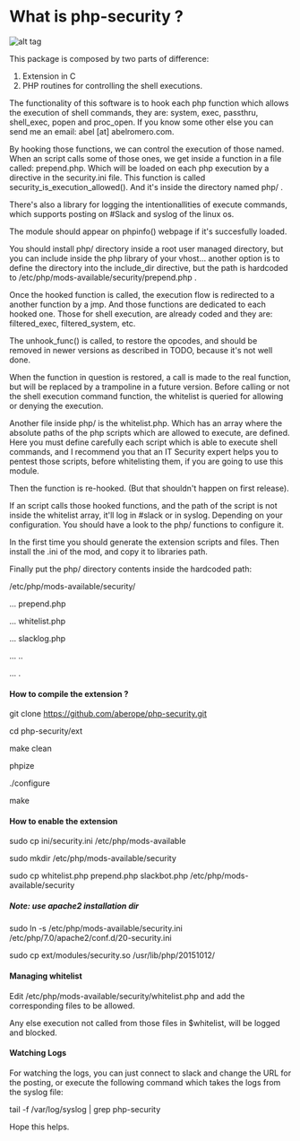 # What is php-security ?

![alt tag](https://raw.githubusercontent.com/aberope/php-security/master/PHP%20Security%20Architecture%20(1).png)


This package is composed by two parts of difference:

1. Extension in C
2. PHP routines for controlling the shell executions.

The functionality of this software is to hook each php function which allows
the execution of shell commands, they are: system, exec, passthru, shell_exec,
popen and proc_open. If you know some other else you can send me an email:
abel [at] abelromero.com.

By hooking those functions, we can control the execution of those named.
When an script calls some of those ones, we get inside a function in a file
called: prepend.php. Which will be loaded on each php execution by a directive
in the security.ini file. This function is called security_is_execution_allowed().
And it's inside the directory named php/ .

There's also a library for logging the intentionallities of execute commands,
which supports posting on #Slack and syslog of the linux os.

The module should appear on phpinfo() webpage if it's succesfully loaded.

You should install php/ directory inside a root user managed directory,
but you can include inside the php library of your vhost... another option
is to define the directory into the include_dir directive, but the path is hardcoded to /etc/php/mods-available/security/prepend.php .

Once the hooked function is called, the execution flow is redirected to a 
another function by a jmp. And those functions
are dedicated to each hooked one. Those for shell execution, are already
coded and they are: filtered_exec, filtered_system, etc.

The unhook_func() is called, to restore the opcodes, and should be removed in newer versions as described in TODO, because it's not well done. 

When the function in question is restored, a call is made to the real function, but will be replaced by a trampoline in a future version. Before calling or not the shell execution command function, the whitelist is queried for allowing or denying the execution.

Another file inside php/ is the whitelist.php. Which has an array where
the absolute paths of the php scripts which are allowed to execute, are defined. Here you must define carefully each script
which is able to execute shell commands, and I recommend you that an IT Security expert helps you to pentest those scripts, before whitelisting them, if you are going to use this module.

Then the function is re-hooked. (But that shouldn't happen on first release).

If an script calls those hooked functions, and the path of the script is not
inside the whitelist array, it'll log in #slack or in syslog. Depending on your configuration. You should have a look to the php/ functions to configure it.

In the first time you should generate the extension scripts and files.
Then install the .ini of the mod, and copy it to libraries path.

Finally put the php/ directory contents inside the hardcoded path:

/etc/php/mods-available/security/

... prepend.php

... whitelist.php

... slacklog.php

... ..

... .


#### How to compile the extension ?

git clone https://github.com/aberope/php-security.git

cd php-security/ext

make clean

phpize

./configure

make

#### How to enable the extension

sudo cp ini/security.ini /etc/php/mods-available

sudo mkdir /etc/php/mods-available/security

sudo cp whitelist.php prepend.php slackbot.php /etc/php/mods-available/security

##### Note: use apache2 installation dir

sudo ln -s /etc/php/mods-available/security.ini /etc/php/7.0/apache2/conf.d/20-security.ini

sudo cp ext/modules/security.so /usr/lib/php/20151012/ 

#### Managing whitelist

Edit /etc/php/mods-available/security/whitelist.php and add the corresponding files to be allowed.

Any else execution not called from those files in $whitelist, will be logged and blocked.

#### Watching Logs

For watching the logs, you can just connect to slack and change the URL
for the posting, or execute the following command which takes the logs
from the syslog file:

tail -f  /var/log/syslog | grep php-security

Hope this helps.
